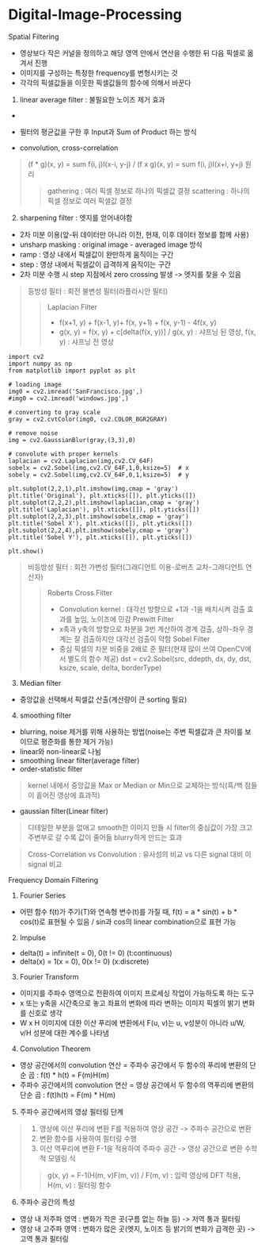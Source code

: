 # Digital-Image-Processing
Spatial Filtering
- 영상보다 작은 커널을 정의하고 해당 영역 안에서 연산을 수행한 뒤 다음 픽셀로 옮겨서 진행
- 이미지를 구성하는 특정한 frequency를 변형시키는 것
- 각각의 픽셀값들을 이웃한 픽셀값들의 함수에 의해서 바꾼다

1. linear average filter : 불필요한 노이즈 제거 효과
-
- 필터의 평균값을 구한 후 Input과 Sum of Product 하는 방식

- convolution, cross-correlation
>(f * g)(x, y) = sum f(i, j)I(x-i, y-j) / (f x g)(x, y) = sum f(i, j)I(x+i, y+j)
> 원리
>>gathering : 여러 픽셀 정보로 하나의 픽셀값 결정
>>scattering : 하나의 픽셀 정보로 여러 픽셀값 결정

2. sharpening filter : 엣지를 얻어내야함
- 2차 미분 이용(앞-뒤 데이터만 아니라 이전, 현재, 이후 데이터 정보를 함께 사용)
- unsharp masking : original image - averaged image 방식
- ramp : 영상 내에서 픽셀값이 완만하게 움직이는 구간
- step : 영상 내에서 픽셀값이 급격하게 움직이는 구간
- 2차 미분 수행 시 step 지점에서 zero crossing 발생 -> 엣지를 찾을 수 있음
>등방성 필터 : 회전 불변성 필터(라플라시안 필터)
>>Laplacian Filter
>> - f(x+1, y) + f(x-1, y)+ f(x, y+1) + f(x, y-1) - 4f(x, y)
>> - g(x, y) = f(x, y) + c[delta(f(x, y))] / g(x, y) : 샤프닝 된 영상, f(x, y) : 샤프닝 전 영상
```
import cv2
import numpy as np
from matplotlib import pyplot as plt

# loading image
img0 = cv2.imread('SanFrancisco.jpg',)
#img0 = cv2.imread('windows.jpg',)

# converting to gray scale
gray = cv2.cvtColor(img0, cv2.COLOR_BGR2GRAY)

# remove noise
img = cv2.GaussianBlur(gray,(3,3),0)

# convolute with proper kernels
laplacian = cv2.Laplacian(img,cv2.CV_64F)
sobelx = cv2.Sobel(img,cv2.CV_64F,1,0,ksize=5)  # x
sobely = cv2.Sobel(img,cv2.CV_64F,0,1,ksize=5)  # y

plt.subplot(2,2,1),plt.imshow(img,cmap = 'gray')
plt.title('Original'), plt.xticks([]), plt.yticks([])
plt.subplot(2,2,2),plt.imshow(laplacian,cmap = 'gray')
plt.title('Laplacian'), plt.xticks([]), plt.yticks([])
plt.subplot(2,2,3),plt.imshow(sobelx,cmap = 'gray')
plt.title('Sobel X'), plt.xticks([]), plt.yticks([])
plt.subplot(2,2,4),plt.imshow(sobely,cmap = 'gray')
plt.title('Sobel Y'), plt.xticks([]), plt.yticks([])

plt.show()
```
>비등방성 필터 : 회전 가변성 필터(그래디언트 이용-로버츠 교차-그래디언트 연산자)
>>Roberts Cross Filter
>> - Convolution kernel : 대각선 방향으로 +1과 -1을 배치시켜 검출 효과를 높임, 노이즈에 민감
>>Prewitt Filter
>> - x축과 y축의 방향으로 차분을 3번 계산하여 경계 검출, 상하-좌우 경계는 잘 검출하지만 대각선 검출이 약함
>>Sobel Filter
>> - 중심 픽셀의 차분 비중을 2배로 준 필터(현재 많이 쓰여 OpenCV에서 별도의 함수 제공)
>> dst = cv2.Sobel(src, ddepth, dx, dy, dst, ksize, scale, delta, borderType)
 
3. Median filter
- 중앙값을 선택해서 픽셀값 산출(계산량이 큰 sorting 필요)

4. smoothing filter
- blurring, noise 제거를 위해 사용하는 방법(noise는 주변 픽셀값과 큰 차이를 보이므로 평준화를 통한 제거 가능)
- linear와 non-linear로 나뉨
- smoothing linear filter(average filter)
- order-statistic filter
>kernel 내에서 중앙값을 Max or Median or Min으로 교체하는 방식(흑/백 점들이 흩어진 영상에 효과적)
- gaussian filter(Linear filter)
>디테일한 부분을 없애고 smooth한 이미지 만들 시
>filter의 중심값이 가장 크고 주변부로 갈 수록 값이 줄어듦
>blurry하게 만드는 효과

>Cross-Correlation vs Convolution : 유사성의 비교 vs 다른 signal 대비 이 signal 비교

Frequency Domain Filtering
1. Fourier Series
- 어떤 함수 f(t)가 주기(T)와 연속형 변수(t)를 가질 때,  f(t) = a * sin(t) + b * cos(t)로 표현될 수 있음 / sin과 cos의 linear combination으로 표현 가능
2. Impulse
- delta(t) = infinite(t = 0), 0(t != 0) (t:continuous)
- delta(x) = 1(x = 0), 0(x != 0) (x:discrete)
3. Fourier Transform
- 이미지를 주파수 영역으로 전환하여 이미지 프로세싱 작업이 가능하도록 하는 도구
- x 또는 y축을 시간축으로 놓고 좌표의 변화에 따라 변하는 이미지 픽셀의 밝기 변화를 신호로 생각
- W x H 이미지에 대한 이산 푸리에 변환에서 F(u, v)는 u, v성분이 아니라 u/W, v/H 성분에 대한 계수를 나타냄
4. Convolution Theorem
- 영상 공간에서의 convolution 연산 = 주파수 공간에서 두 함수의 푸리에 변환의 단순 곱 : f(t) * h(t) = F(m)H(m)
- 주파수 공간에서의 convolution 연산 = 영상 공간에서 두 함수의 역푸리에 변환의 단순 곱 : f(t)h(t) = F(m) * H(m)
5. 주파수 공간에서의 영상 필터링 단계
>1. 영상에 이산 푸리에 변환 F를 적용하여 영상 공간 -> 주파수 공간으로 변환
>2. 변환 함수를 사용하여 필터링 수행
>3. 이산 역푸리에 변환 F-1을 적용하여 주파수 공간 -> 영상 공간으로 변환
>수학적 모델링 식
>>g(x, y) = F-1(H(m, v)F(m, v)) / F(m, v) : 입력 영상에 DFT 적용, H(m, v) : 필터링 함수
6. 주파수 공간의 특성
- 영상 내 저주파 영역 : 변화가 작은 곳(구름 없는 하늘 등) -> 저역 통과 필터링
- 영상 내 고주파 영역 : 변화가 많은 곳(엣지, 노이즈 등 밝기의 변화가 급격한 곳) -> 고역 통과 필터링
